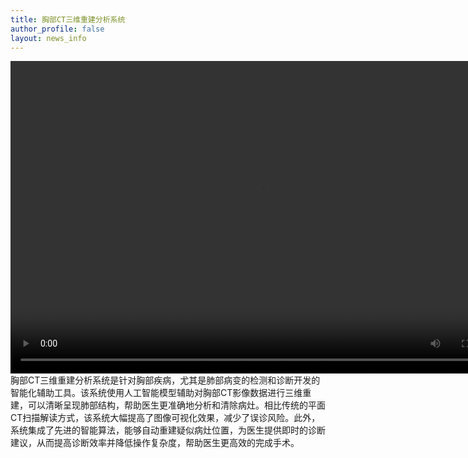 ```yaml
---
title: 胸部CT三维重建分析系统
author_profile: false
layout: news_info
---
```


<div style="text-align: center;">
    <video width="800" height="500" controls>
        <source src="{{ 'images/demo2.mp4' | relative_url }} " type="video/mp4">
        Your browser does not support the video tag.
    </video>
</div>
胸部CT三维重建分析系统是针对胸部疾病，尤其是肺部病变的检测和诊断开发的智能化辅助工具。该系统使用人工智能模型辅助对胸部CT影像数据进行三维重建，可以清晰呈现肺部结构，帮助医生更准确地分析和清除病灶。相比传统的平面CT扫描解读方式，该系统大幅提高了图像可视化效果，减少了误诊风险。此外，系统集成了先进的智能算法，能够自动重建疑似病灶位置，为医生提供即时的诊断建议，从而提高诊断效率并降低操作复杂度，帮助医生更高效的完成手术。

